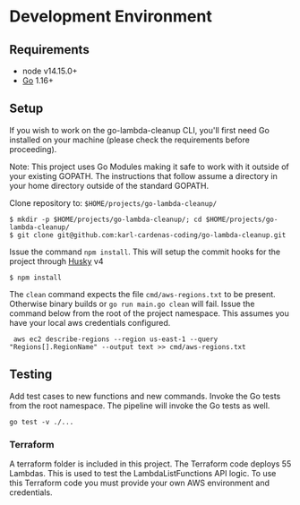 # Development Environment

## Requirements
* node v14.15.0+
* [Go](https://golang.org/doc/install) 1.16+

## Setup
If you wish to work on the go-lambda-cleanup CLI, you'll first need Go installed on your machine (please check the requirements before proceeding).

Note: This project uses Go Modules making it safe to work with it outside of your existing GOPATH. The instructions that follow assume a directory in your home directory outside of the standard GOPATH.

Clone repository to: `$HOME/projects/go-lambda-cleanup/`
```
$ mkdir -p $HOME/projects/go-lambda-cleanup/; cd $HOME/projects/go-lambda-cleanup/
$ git clone git@github.com:karl-cardenas-coding/go-lambda-cleanup.git
```

Issue the command `npm install`. This will setup the commit hooks for the project through [Husky](https://github.com/typicode/husky) v4
```
$ npm install
```

The `clean` command expects the file `cmd/aws-regions.txt` to be present. Otherwise binary builds or `go run main.go clean` will fail. Issue the command below from the root of the project namespace. This assumes you have your local aws credentials configured.
```shell
 aws ec2 describe-regions --region us-east-1 --query "Regions[].RegionName" --output text >> cmd/aws-regions.txt
```

## Testing

Add test cases to new functions and new commands. Invoke the Go tests from the root namespace. The pipeline will invoke the Go tests as well.
```shell
go test -v ./...
```

### Terraform

A terraform folder is included in this project. The Terraform code deploys  55 Lambdas. This is used to test the LambdaListFunctions API logic. To use this Terraform code you must provide your own AWS environment and credentials.